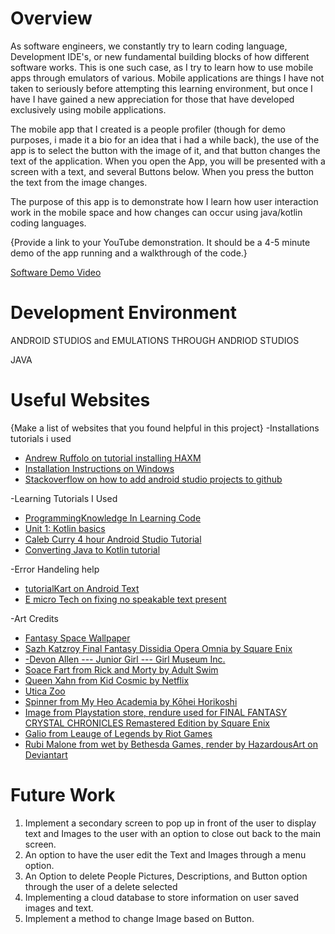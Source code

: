 # Overview

As software engineers, we constantly try to learn coding language, Development IDE's, or new fundamental building blocks of how different software works. This is one such case, as I try to learn how to use mobile apps through emulators of various. Mobile applications are things I have not taken to seriously before attempting this learning environment, but once I have I have gained a new appreciation for those that have developed exclusively using mobile applications.


The mobile app that I created is a people profiler (though for demo purposes, i made it a bio for an idea that i had a while back), the use of the app is to select the button with the image of it, and that button changes the text of the application. When you open the App, you will be presented with a screen with a text, and several Buttons below. When you press the button the text from the image changes.

The purpose of this app is to demonstrate how I learn how user interaction work in the mobile space and how changes can occur using java/kotlin coding languages.

{Provide a link to your YouTube demonstration.  It should be a 4-5 minute demo of the app running and a walkthrough of the code.}

[Software Demo Video](http://youtube.link.goes.here)

# Development Environment

ANDROID STUDIOS and EMULATIONS THROUGH ANDRIOD STUDIOS

JAVA 

# Useful Websites

{Make a list of websites that you found helpful in this project}
-Installations tutorials i used
* [Andrew Ruffolo on tutorial installing HAXM](https://www.youtube.com/watch?v=qcrVqwa7npI&ab_channel=AndrewRuffolo)
* [Installation Instructions on Windows](https://github.com/intel/haxm/wiki/Installation-Instructions-on-Windows#Downloading_Intel_HAXM)
* [Stackoverflow on how to add android studio projects to github](https://stackoverflow.com/questions/37093723/how-to-add-an-android-studio-project-to-github#:~:text=and%20test%20again.-,Go%20to%20File%20%2D%3E%20Settings%20%2D%3E%20Version%20Control%20%2D%3E,Description%20and%20click%20Share%20button.)

-Learning Tutorials I Used
* [ProgrammingKnowledge In Learning Code](https://www.youtube.com/c/ProgrammingKnowledge/playlists)
* [Unit 1: Kotlin basics](https://developer.android.com/courses/android-basics-kotlin/unit-1)
* [Caleb Curry 4 hour Android Studio Tutorial](https://www.youtube.com/watch?v=tZvjSl9dswg&list=PL_c9BZzLwBRJLm0QETVj_XcN4jRsV4LkR)
* [Converting Java to Kotlin tutorial](https://developer.android.com/kotlin/add-kotlin#:~:text=To%20convert%20Java%20code%20to,Java%20code%20into%20that%20file.)

-Error Handeling help
* [tutorialKart on Android Text](https://www.tutorialkart.com/kotlin-android/android-textview/)
* [E micro Tech on fixing no speakable text present](https://www.youtube.com/watch?v=J0eW2gY4T34&ab_channel=EMicroTech)

-Art Credits
* [Fantasy Space Wallpaper](https://wallpaperaccess.com/fantasy-space)
* [Sazh Katzroy Final Fantasy Dissidia Opera Omnia by Square Enix](https://dissidiadb.com/static/img/sazh.765b303.png)
* [-Devon Allen --- Junior Girl --- Girl Museum Inc.](https://www.girlmuseum.org/wp-content/uploads/2016/10/Valkyries.jpg)
* [Soace Fart from Rick and Morty by Adult Swim](https://pm1.narvii.com/6241/9f19cf98057f59cce6509312e8ec25623850cebc_hq.jpg)
* [Queen Xahn from Kid Cosmic by Netflix](https://i.pinimg.com/474x/ae/f1/44/aef144af8dbc9a1ea3ecffd941db8d66.jpg)
* [Utica Zoo](https://www.uticazoo.org/wp-content/uploads/2021/10/Ming-Yue-exploring-1024x576.jpg)
* [Spinner from My Heo Academia by Kōhei Horikoshi](https://i.pinimg.com/474x/b5/14/1c/b5141c6c48a7169bcee1d812885578e6.jpg)
* [Image from Playstation store, rendure used for FINAL FANTASY CRYSTAL CHRONICLES Remastered Edition by Square Enix](https://store.playstation.com/en-us/product/UP0082-CUSA16885_00-CHA0000000000008)
* [Galio from Leauge of Legends by Riot Games](https://ddragon.leagueoflegends.com/cdn/img/champion/splash/Galio_0.jpg)
* [Rubi Malone from wet by Bethesda Games, render by HazardousArt on Deviantart](https://www.deviantart.com/hazardousarts/art/Rubi-Malone-Low-Poly-Posed-WIP-254152515)

# Future Work

1. Implement a secondary screen to pop up in front of the user to display text and Images to the user with an option to close out back to the main screen.
2. An option to have the user edit the Text and Images through a menu option.
3. An Option to delete People Pictures, Descriptions, and Button option through the user of a delete selected
4. Implementing a cloud database to store information on user saved images and text.
5. Implement a method to change Image based on Button.
